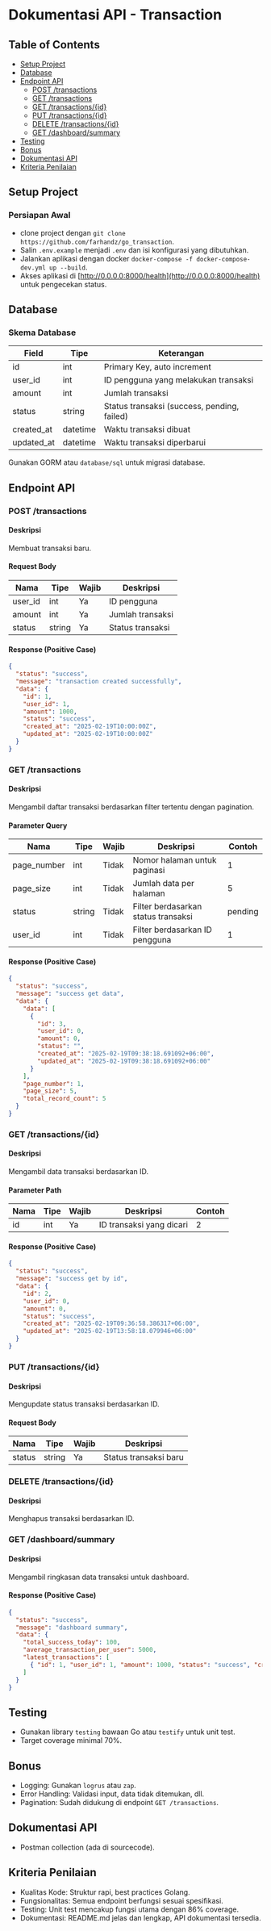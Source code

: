 # Dokumentasi API - Transaction

## Table of Contents
- [Setup Project](#setup-project)
- [Database](#database)
- [Endpoint API](#endpoint-api)
  - [POST /transactions](#post-transactions)
  - [GET /transactions](#get-transactions)
  - [GET /transactions/{id}](#get-transactionsid)
  - [PUT /transactions/{id}](#put-transactionsid)
  - [DELETE /transactions/{id}](#delete-transactionsid)
  - [GET /dashboard/summary](#get-dashboardsummary)
- [Testing](#testing)
- [Bonus](#bonus)
- [Dokumentasi API](#dokumentasi-api)
- [Kriteria Penilaian](#kriteria-penilaian)

## Setup Project

### Persiapan Awal
- clone project  dengan `git clone https://github.com/farhandz/go_transaction`.
- Salin `.env.example` menjadi `.env` dan isi konfigurasi yang dibutuhkan.
- Jalankan aplikasi dengan docker `docker-compose -f docker-compose-dev.yml up --build`.
- Akses aplikasi di [http://0.0.0.0:8000/health](http://0.0.0.0:8000/health) untuk pengecekan status.

## Database

### Skema Database
| Field      | Tipe     | Keterangan                              |
|------------|----------|------------------------------------------|
| id         | int      | Primary Key, auto increment              |
| user_id    | int      | ID pengguna yang melakukan transaksi    |
| amount     | int      | Jumlah transaksi                        |
| status     | string   | Status transaksi (success, pending, failed) |
| created_at | datetime | Waktu transaksi dibuat                  |
| updated_at | datetime | Waktu transaksi diperbarui               |

Gunakan GORM atau `database/sql` untuk migrasi database.

## Endpoint API

### **POST /transactions**
#### Deskripsi
Membuat transaksi baru.

#### Request Body
| Nama    | Tipe  | Wajib | Deskripsi             |
|---------|-------|-------|------------------------|
| user_id | int   | Ya    | ID pengguna           |
| amount  | int   | Ya    | Jumlah transaksi      |
| status  | string| Ya    | Status transaksi      |

#### Response (Positive Case)
```json
{
  "status": "success",
  "message": "transaction created successfully",
  "data": {
    "id": 1,
    "user_id": 1,
    "amount": 1000,
    "status": "success",
    "created_at": "2025-02-19T10:00:00Z",
    "updated_at": "2025-02-19T10:00:00Z"
  }
}
```

### **GET /transactions**
#### Deskripsi
Mengambil daftar transaksi berdasarkan filter tertentu dengan pagination.

#### Parameter Query
| Nama         | Tipe   | Wajib | Deskripsi                               | Contoh  |
|--------------|--------|-------|------------------------------------------|---------|
| page_number  | int    | Tidak | Nomor halaman untuk paginasi            | 1       |
| page_size    | int    | Tidak | Jumlah data per halaman                  | 5       |
| status       | string | Tidak | Filter berdasarkan status transaksi      | pending |
| user_id      | int    | Tidak | Filter berdasarkan ID pengguna           | 1       |

#### Response (Positive Case)
```json
{
  "status": "success",
  "message": "success get data",
  "data": {
    "data": [
      {
        "id": 3,
        "user_id": 0,
        "amount": 0,
        "status": "",
        "created_at": "2025-02-19T09:38:18.691092+06:00",
        "updated_at": "2025-02-19T09:38:18.691092+06:00"
      }
    ],
    "page_number": 1,
    "page_size": 5,
    "total_record_count": 5
  }
}
```

### **GET /transactions/{id}**
#### Deskripsi
Mengambil data transaksi berdasarkan ID.

#### Parameter Path
| Nama | Tipe | Wajib | Deskripsi           | Contoh |
|------|------|-------|----------------------|--------|
| id   | int  | Ya    | ID transaksi yang dicari | 2      |

#### Response (Positive Case)
```json
{
  "status": "success",
  "message": "success get by id",
  "data": {
    "id": 2,
    "user_id": 0,
    "amount": 0,
    "status": "success",
    "created_at": "2025-02-19T09:36:58.386317+06:00",
    "updated_at": "2025-02-19T13:58:18.079946+06:00"
  }
}
```

### **PUT /transactions/{id}**
#### Deskripsi
Mengupdate status transaksi berdasarkan ID.

#### Request Body
| Nama    | Tipe  | Wajib | Deskripsi             |
|---------|-------|-------|------------------------|
| status  | string| Ya    | Status transaksi baru |

### **DELETE /transactions/{id}**
#### Deskripsi
Menghapus transaksi berdasarkan ID.

### **GET /dashboard/summary**
#### Deskripsi
Mengambil ringkasan data transaksi untuk dashboard.

#### Response (Positive Case)
```json
{
  "status": "success",
  "message": "dashboard summary",
  "data": {
    "total_success_today": 100,
    "average_transaction_per_user": 5000,
    "latest_transactions": [
      { "id": 1, "user_id": 1, "amount": 1000, "status": "success", "created_at": "2025-02-19T10:00:00Z" }
    ]
  }
}
```

## Testing
- Gunakan library `testing` bawaan Go atau `testify` untuk unit test.
- Target coverage minimal 70%.

## Bonus
- Logging: Gunakan `logrus` atau `zap`.
- Error Handling: Validasi input, data tidak ditemukan, dll.
- Pagination: Sudah didukung di endpoint `GET /transactions`.

## Dokumentasi API
- Postman collection (ada di sourcecode).

## Kriteria Penilaian
- Kualitas Kode: Struktur rapi, best practices Golang.
- Fungsionalitas: Semua endpoint berfungsi sesuai spesifikasi.
- Testing: Unit test mencakup fungsi utama dengan 86% coverage.
- Dokumentasi: README.md jelas dan lengkap, API dokumentasi tersedia.

